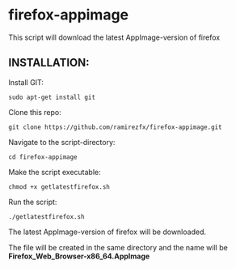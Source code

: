 # firefox-appimage

This script will download the latest AppImage-version of firefox

## INSTALLATION:

Install GIT:

`sudo apt-get install git`

Clone this repo:

`git clone https://github.com/ramirezfx/firefox-appimage.git`

Navigate to the script-directory:

`cd firefox-appimage`

Make the script executable:

`chmod +x getlatestfirefox.sh`

Run the script:

`./getlatestfirefox.sh`

The latest AppImage-version of firefox will be downloaded.

The file will be created in the same directory and the name will be **Firefox_Web_Browser-x86_64.AppImage**
